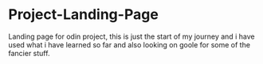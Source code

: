 # Project-Landing-Page
Landing page for odin project, this is just the start of my journey and i have used what i have learned so far and also looking on goole for some of the fancier stuff.
